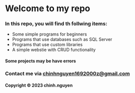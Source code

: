 # Welcome to my repo
### In this repo, you will find th follwing items:
* Some simple programs for beginners
* Programs that use databases such as SQL Server
* Programs that use custom libraries
* A simple webstie with CRUD functionality

#### Some projects may be have errors


### Contact me via chinhnguyen1692000z@gmail.com
#### Copyright &#169; 2023 chinh.nguyen
